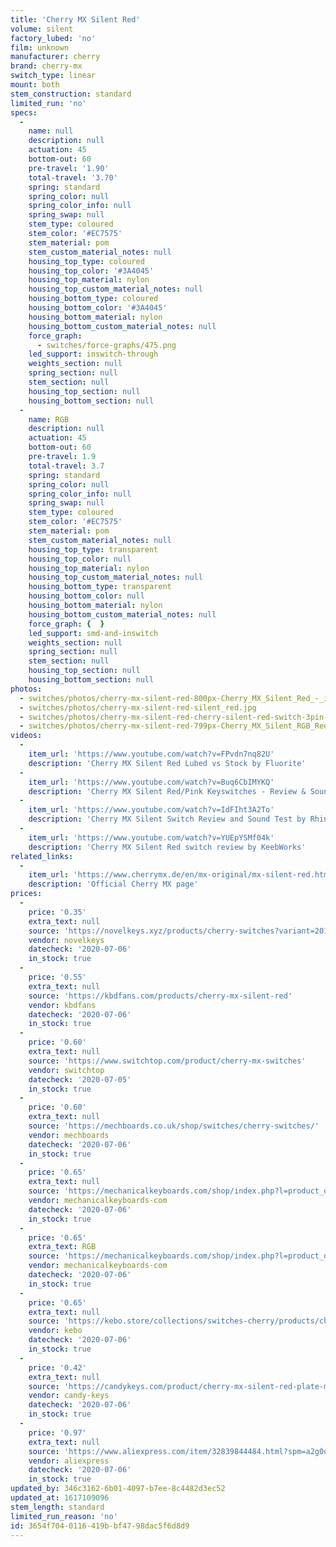 ```yaml
---
title: 'Cherry MX Silent Red'
volume: silent
factory_lubed: 'no'
film: unknown
manufacturer: cherry
brand: cherry-mx
switch_type: linear
mount: both
stem_construction: standard
limited_run: 'no'
specs:
  -
    name: null
    description: null
    actuation: 45
    bottom-out: 60
    pre-travel: '1.90'
    total-travel: '3.70'
    spring: standard
    spring_color: null
    spring_color_info: null
    spring_swap: null
    stem_type: coloured
    stem_color: '#EC7575'
    stem_material: pom
    stem_custom_material_notes: null
    housing_top_type: coloured
    housing_top_color: '#3A4045'
    housing_top_material: nylon
    housing_top_custom_material_notes: null
    housing_bottom_type: coloured
    housing_bottom_color: '#3A4045'
    housing_bottom_material: nylon
    housing_bottom_custom_material_notes: null
    force_graph:
      - switches/force-graphs/475.png
    led_support: inswitch-through
    weights_section: null
    spring_section: null
    stem_section: null
    housing_top_section: null
    housing_bottom_section: null
  -
    name: RGB
    description: null
    actuation: 45
    bottom-out: 60
    pre-travel: 1.9
    total-travel: 3.7
    spring: standard
    spring_color: null
    spring_color_info: null
    spring_swap: null
    stem_type: coloured
    stem_color: '#EC7575'
    stem_material: pom
    stem_custom_material_notes: null
    housing_top_type: transparent
    housing_top_color: null
    housing_top_material: nylon
    housing_top_custom_material_notes: null
    housing_bottom_type: transparent
    housing_bottom_color: null
    housing_bottom_material: nylon
    housing_bottom_custom_material_notes: null
    force_graph: {  }
    led_support: smd-and-inswitch
    weights_section: null
    spring_section: null
    stem_section: null
    housing_top_section: null
    housing_bottom_section: null
photos:
  - switches/photos/cherry-mx-silent-red-800px-Cherry_MX_Silent_Red_-_infobox.jpg
  - switches/photos/cherry-mx-silent-red-silent_red.jpg
  - switches/photos/cherry-mx-silent-red-cherry-silent-red-switch-3pin-switches-for-custom-mechnical-keyboard-xd64-xd60-eepw84-gh60-tada68-rs96.jpg_q50.jpg
  - switches/photos/cherry-mx-silent-red-799px-Cherry_MX_Silent_RGB_Red_vs_RGB_Red.jpg
videos:
  -
    item_url: 'https://www.youtube.com/watch?v=FPvdn7nq82U'
    description: 'Cherry MX Silent Red Lubed vs Stock by Fluorite'
  -
    item_url: 'https://www.youtube.com/watch?v=Buq6CbIMYKQ'
    description: 'Cherry MX Silent Red/Pink Keyswitches - Review & Sound Tests ft. Varmilo VA68Mg by TaeKeyboards'
  -
    item_url: 'https://www.youtube.com/watch?v=IdFIht3A2To'
    description: 'Cherry MX Silent Switch Review and Sound Test by Rhinofeed'
  -
    item_url: 'https://www.youtube.com/watch?v=YUEpYSMf04k'
    description: 'Cherry MX Silent Red switch review by KeebWorks'
related_links:
  -
    item_url: 'https://www.cherrymx.de/en/mx-original/mx-silent-red.html'
    description: 'Official Cherry MX page'
prices:
  -
    price: '0.35'
    extra_text: null
    source: 'https://novelkeys.xyz/products/cherry-switches?variant=20188039774301'
    vendor: novelkeys
    datecheck: '2020-07-06'
    in_stock: true
  -
    price: '0.55'
    extra_text: null
    source: 'https://kbdfans.com/products/cherry-mx-silent-red'
    vendor: kbdfans
    datecheck: '2020-07-06'
    in_stock: true
  -
    price: '0.60'
    extra_text: null
    source: 'https://www.switchtop.com/product/cherry-mx-switches'
    vendor: switchtop
    datecheck: '2020-07-05'
    in_stock: true
  -
    price: '0.60'
    extra_text: null
    source: 'https://mechboards.co.uk/shop/switches/cherry-switches/'
    vendor: mechboards
    datecheck: '2020-07-06'
    in_stock: true
  -
    price: '0.65'
    extra_text: null
    source: 'https://mechanicalkeyboards.com/shop/index.php?l=product_detail&p=6458'
    vendor: mechanicalkeyboards-com
    datecheck: '2020-07-06'
    in_stock: true
  -
    price: '0.65'
    extra_text: RGB
    source: 'https://mechanicalkeyboards.com/shop/index.php?l=product_detail&p=6457'
    vendor: mechanicalkeyboards-com
    datecheck: '2020-07-06'
    in_stock: true
  -
    price: '0.65'
    extra_text: null
    source: 'https://kebo.store/collections/switches-cherry/products/cherry-mx-slient-switches?variant=14608739205162'
    vendor: kebo
    datecheck: '2020-07-06'
    in_stock: true
  -
    price: '0.42'
    extra_text: null
    source: 'https://candykeys.com/product/cherry-mx-silent-red-plate-mount'
    vendor: candy-keys
    datecheck: '2020-07-06'
    in_stock: true
  -
    price: '0.97'
    extra_text: null
    source: 'https://www.aliexpress.com/item/32839844484.html?spm=a2g0o.productlist.0.0.a94d126fsOQBXA&algo_pvid=e245b9df-9556-45e0-b969-71e85b685a22&algo_expid=e245b9df-9556-45e0-b969-71e85b685a22-2&btsid=0b0a0ad815940224435646389e17aa&ws_ab_test=searchweb0_0,searchweb201602_,searchweb201603_'
    vendor: aliexpress
    datecheck: '2020-07-06'
    in_stock: true
updated_by: 346c3162-6b01-4097-b7ee-8c4482d3ec52
updated_at: 1617109096
stem_length: standard
limited_run_reason: 'no'
id: 3654f704-0116-419b-bf47-98dac5f6d8d9
---
```

